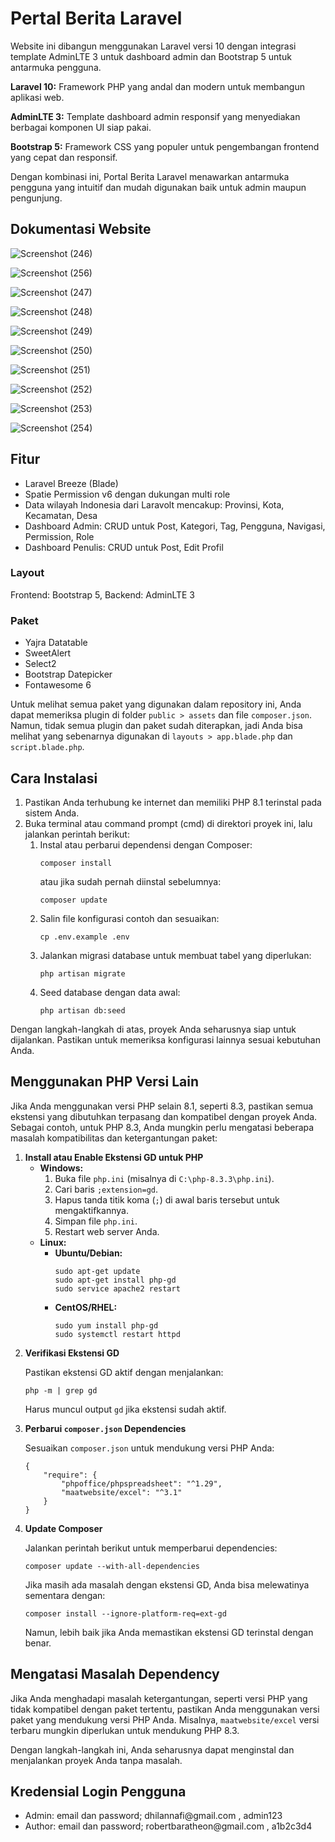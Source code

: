 <h1>Pertal Berita Laravel</h1>
<p>Website ini dibangun menggunakan Laravel versi 10 dengan integrasi template AdminLTE 3 untuk dashboard admin dan Bootstrap 5 untuk antarmuka pengguna.</p>

<p><strong>Laravel 10:</strong> Framework PHP yang andal dan modern untuk membangun aplikasi web.</p>

<p><strong>AdminLTE 3:</strong> Template dashboard admin responsif yang menyediakan berbagai komponen UI siap pakai.</p>

<p><strong>Bootstrap 5:</strong> Framework CSS yang populer untuk pengembangan frontend yang cepat dan responsif.</p>

<p>Dengan kombinasi ini, Portal Berita Laravel menawarkan antarmuka pengguna yang intuitif dan mudah digunakan baik untuk admin maupun pengunjung.</p>

<h2>Dokumentasi Website</h2>

![Screenshot (246)](https://github.com/Dhilannavi/UAS-WebLanjut/assets/124485266/1a6aeb5d-0a10-4145-b654-efe7fc6b0ed7) 

![Screenshot (256)](https://github.com/Dhilannavi/UAS-WebLanjut/assets/124485266/2b10e2fa-4a30-4092-9788-d47e80742781) 

![Screenshot (247)](https://github.com/Dhilannavi/UAS-WebLanjut/assets/124485266/14844715-609e-425b-9c24-252f5b7738ec) 

![Screenshot (248)](https://github.com/Dhilannavi/UAS-WebLanjut/assets/124485266/bf716d75-90af-40b1-820c-b16e259d6e13) 

![Screenshot (249)](https://github.com/Dhilannavi/UAS-WebLanjut/assets/124485266/d86c424e-54cd-48aa-9f87-cd69e6a34a62) 

![Screenshot (250)](https://github.com/Dhilannavi/UAS-WebLanjut/assets/124485266/d17ec79d-210a-4a7d-99ed-88e1c2b7ffff) 

![Screenshot (251)](https://github.com/Dhilannavi/UAS-WebLanjut/assets/124485266/df419adb-22fa-400c-8624-b0bafb3589ff) 

![Screenshot (252)](https://github.com/Dhilannavi/UAS-WebLanjut/assets/124485266/856577a5-1fd0-4b57-8672-51b6983afc3d) 

![Screenshot (253)](https://github.com/Dhilannavi/UAS-WebLanjut/assets/124485266/fc051ca1-afde-4a30-b8f2-8516a7d27333) 

![Screenshot (254)](https://github.com/Dhilannavi/UAS-WebLanjut/assets/124485266/a2fb5297-cc32-4830-b973-866246e059ed)



<h2>Fitur</h2>
<ul>
    <li>Laravel Breeze (Blade)</li>
    <li>Spatie Permission v6 dengan dukungan multi role</li>
    <li>Data wilayah Indonesia dari Laravolt mencakup: Provinsi, Kota, Kecamatan, Desa</li>
    <li>Dashboard Admin: CRUD untuk Post, Kategori, Tag, Pengguna, Navigasi, Permission, Role</li>
    <li>Dashboard Penulis: CRUD untuk Post, Edit Profil</li>
</ul>

<h3>Layout</h3>
Frontend: Bootstrap 5, Backend: AdminLTE 3

<h3>Paket</h3>
<ul>
    <li>Yajra Datatable</li>
    <li>SweetAlert</li>
    <li>Select2</li>
    <li>Bootstrap Datepicker</li>
    <li>Fontawesome 6</li>
</ul>

<p>Untuk melihat semua paket yang digunakan dalam repository ini, Anda dapat memeriksa plugin di folder <code>public > assets</code> dan file <code>composer.json</code>. Namun, tidak semua plugin dan paket sudah diterapkan, jadi Anda bisa melihat yang sebenarnya digunakan di <code>layouts > app.blade.php</code> dan <code>script.blade.php</code>.</p>



<h2>Cara Instalasi</h2>
<ol>
    <li>Pastikan Anda terhubung ke internet dan memiliki PHP 8.1 terinstal pada sistem Anda.</li>
    <li>Buka terminal atau command prompt (cmd) di direktori proyek ini, lalu jalankan perintah berikut:
        <ol>
            <li>Instal atau perbarui dependensi dengan Composer:
                <pre><code>composer install</code></pre>
                atau jika sudah pernah diinstal sebelumnya:
                <pre><code>composer update</code></pre>
            </li>
            <li>Salin file konfigurasi contoh dan sesuaikan:
                <pre><code>cp .env.example .env</code></pre>
            </li>
            <li>Jalankan migrasi database untuk membuat tabel yang diperlukan:
                <pre><code>php artisan migrate</code></pre>
            </li>
            <li>Seed database dengan data awal:
                <pre><code>php artisan db:seed</code></pre>
            </li>
        </ol>
    </li>
</ol>

<p>Dengan langkah-langkah di atas, proyek Anda seharusnya siap untuk dijalankan. Pastikan untuk memeriksa konfigurasi lainnya sesuai kebutuhan Anda.</p>


<h2>Menggunakan PHP Versi Lain</h2>
<p>Jika Anda menggunakan versi PHP selain 8.1, seperti 8.3, pastikan semua ekstensi yang dibutuhkan terpasang dan kompatibel dengan proyek Anda. Sebagai contoh, untuk PHP 8.3, Anda mungkin perlu mengatasi beberapa masalah kompatibilitas dan ketergantungan paket:</p>

<ol>
    <li><strong>Install atau Enable Ekstensi GD untuk PHP</strong>
        <ul>
            <li><strong>Windows:</strong>
                <ol>
                    <li>Buka file <code>php.ini</code> (misalnya di <code>C:\php-8.3.3\php.ini</code>).</li>
                    <li>Cari baris <code>;extension=gd</code>.</li>
                    <li>Hapus tanda titik koma (<code>;</code>) di awal baris tersebut untuk mengaktifkannya.</li>
                    <li>Simpan file <code>php.ini</code>.</li>
                    <li>Restart web server Anda.</li>
                </ol>
            </li>
            <li><strong>Linux:</strong>
                <ul>
                    <li><strong>Ubuntu/Debian:</strong>
                        <pre><code>sudo apt-get update
sudo apt-get install php-gd
sudo service apache2 restart</code></pre>
                    </li>
                    <li><strong>CentOS/RHEL:</strong>
                        <pre><code>sudo yum install php-gd
sudo systemctl restart httpd</code></pre>
                    </li>
                </ul>
            </li>
        </ul>
    </li>
    <li><strong>Verifikasi Ekstensi GD</strong>
        <p>Pastikan ekstensi GD aktif dengan menjalankan:</p>
        <pre><code>php -m | grep gd</code></pre>
        <p>Harus muncul output <code>gd</code> jika ekstensi sudah aktif.</p>
    </li>
    <li><strong>Perbarui <code>composer.json</code> Dependencies</strong>
        <p>Sesuaikan <code>composer.json</code> untuk mendukung versi PHP Anda:</p>
        <pre><code>{
    "require": {
        "phpoffice/phpspreadsheet": "^1.29",
        "maatwebsite/excel": "^3.1"
    }
}</code></pre>
    </li>
    <li><strong>Update Composer</strong>
        <p>Jalankan perintah berikut untuk memperbarui dependencies:</p>
        <pre><code>composer update --with-all-dependencies</code></pre>
        <p>Jika masih ada masalah dengan ekstensi GD, Anda bisa melewatinya sementara dengan:</p>
        <pre><code>composer install --ignore-platform-req=ext-gd</code></pre>
        <p>Namun, lebih baik jika Anda memastikan ekstensi GD terinstal dengan benar.</p>
    </li>
</ol>

<h2>Mengatasi Masalah Dependency</h2>
<p>Jika Anda menghadapi masalah ketergantungan, seperti versi PHP yang tidak kompatibel dengan paket tertentu, pastikan Anda menggunakan versi paket yang mendukung versi PHP Anda. Misalnya, <code>maatwebsite/excel</code> versi terbaru mungkin diperlukan untuk mendukung PHP 8.3.</p>
<p>Dengan langkah-langkah ini, Anda seharusnya dapat menginstal dan menjalankan proyek Anda tanpa masalah.</p>


<h2>Kredensial Login Pengguna</h2>
<ul>
    <li>Admin: email dan password; dhilannafi@gmail.com , admin123</li>
    <li>Author: email dan password; robertbaratheon@gmail.com , a1b2c3d4</li>
</ul>

